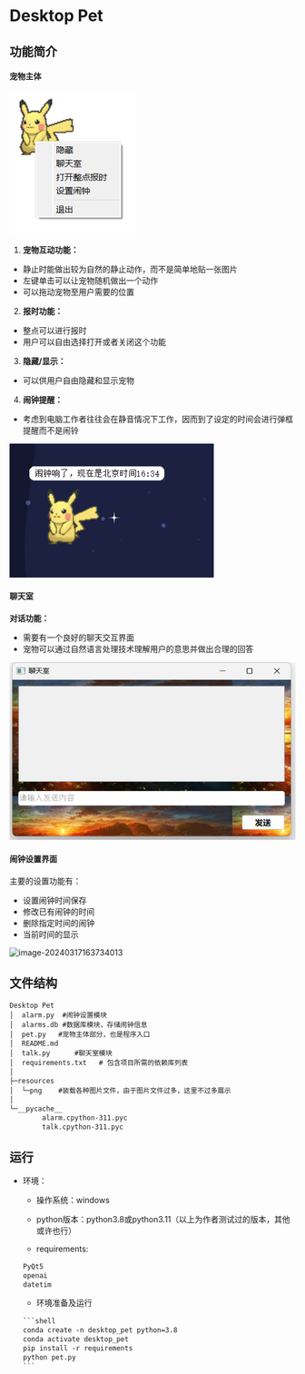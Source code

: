 # Desktop Pet

## 功能简介

#### 宠物主体

![image-20240317163534636](.\resources\png\image-20240317163534636.png)

1. **宠物互动功能：**

  - 静止时能做出较为自然的静止动作，而不是简单地贴一张图片
  - 左键单击可以让宠物随机做出一个动作
  - 可以拖动宠物至用户需要的位置

2. **报时功能：**

  - 整点可以进行报时
  - 用户可以自由选择打开或者关闭这个功能

3. **隐藏/显示：**

  - 可以供用户自由隐藏和显示宠物

4. **闹钟提醒：**

  -  考虑到电脑工作者往往会在静音情况下工作，因而到了设定的时间会进行弹框提醒而不是闹铃

![image-20240317163442252](.\resources\png\image-20240317163442252.png)

#### 聊天室

**对话功能：**

- 需要有一个良好的聊天交互界面
- 宠物可以通过自然语言处理技术理解用户的意思并做出合理的回答

![image-20240317163714371](.\resources\png\image-20240317163714371.png)

#### 闹钟设置界面

主要的设置功能有：

- 设置闹钟时间保存
- 修改已有闹钟的时间
- 删除指定时间的闹钟
- 当前时间的显示

![image-20240317163734013](C:\Users\Lenovo\AppData\Roaming\Typora\typora-user-images\image-20240317163734013.png)

## 文件结构

```shell
Desktop Pet
│  alarm.py  #闹钟设置模块
│  alarms.db #数据库模块，存储闹钟信息
│  pet.py	#宠物主体部分，也是程序入口
│  README.md
│  talk.py		#聊天室模块
│  requirements.txt   # 包含项目所需的依赖库列表
│
├─resources
│  └─png 	#装载各种图片文件，由于图片文件过多，这里不过多展示
│
└─__pycache__
        alarm.cpython-311.pyc
        talk.cpython-311.pyc
```

## 运行

- 环境：
	- 操作系统：windows
	
	- python版本：python3.8或python3.11（以上为作者测试过的版本，其他或许也行）
	
	- requirements:
	
	 ```shell
	 PyQt5
	 openai
	 datetim
	 ```
	
	-  环境准备及运行
	
	  ```shell
	  conda create -n desktop_pet python=3.8
	  conda activate desktop_pet
	  pip install -r requirements
	  python pet.py
	  ```
	
	  